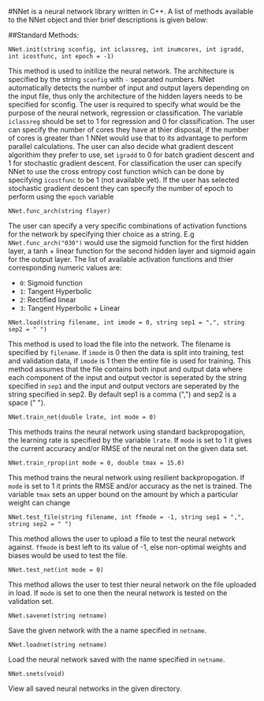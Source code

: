 #NNet is a neural network library written in C++. A list of methods available to the NNet object and thier brief descriptions is given below:


##Standard Methods:

`NNet.init(string sconfig, int iclassreg, int inumcores, int igradd, int icostfunc, int epoch = -1)`

This method is used to initilize the neural network. The architecture is specified by the string `sconfig` with `-` separated numbers. NNet automatically detects the number of input and output layers depending on the input file, thus only the architecture of the hidden layers needs to be specified for sconfig. The user is required to specify what would be the purpose of the neural network, regression or classification. The variable `iclassreg` should be set to 1 for regression and 0 for classification. The user can specify the number of cores they have at thier disposal, if the number of cores is greater than 1 NNet would use that to its advantage to perform parallel calculations. The user can also decide what gradient descent algorithim they prefer to use, set `igradd` to 0 for batch gradient descent and 1 for stochastic gradient descent. For classification the user can specify NNet to use the cross entropy cost function which can be done by specifying `icostfunc` to be 1 (not available yet). If the user has selected stochastic gradient descent they can specify the number of epoch to perform using the `epoch` variable


`NNet.func_arch(string flayer)`

The user can specify a very specific combinations of activation functions for the network by specifying thier choice as a string. E.g
`NNet.func_arch("030")` would use the sigmoid function for the first hidden layer, a tanh + linear function for the second hidden layer and sigmoid again for the output layer. The list of available activation functions and thier corresponding numeric values are:
* `0`: Sigmoid function
* `1`: Tangent Hyperbolic
* `2`: Rectified linear
* `3`: Tangent Hyperbolic + Linear


`NNet.load(string filename, int imode = 0, string sep1 = ",", string sep2 = " ")`

This method is used to load the file into the network. The filename is specified by `filename`. If `imode` is 0 then the data is split into training, test and validation data, if `imode` is 1 then the entire file is used for training. This method assumes that the file contains both input and output data where each component of the input and output vector is seperated by the string specified in `sep1` and the input and output vectors are seperated by the string specified in sep2. By default sep1 is a comma (",") and sep2 is a space (" ").


`NNet.train_net(double lrate, int mode = 0)`

This methods trains the neural network using standard backpropogation, the learning rate is specified by the variable `lrate`. If `mode` is set to 1 it gives the current accuracy and/or RMSE of the neural net on the given data set.


`NNet.train_rprop(int mode = 0, double tmax = 15.0)`

This method trains the neural network using resilient backpropogation. If `mode` is set to 1 it prints the RMSE and/or accuracy as the net is trained. The variable `tmax` sets an upper bound on the amount by which a particular weight can change


`NNet.test_file(string filename, int ffmode = -1, string sep1 = ",", string sep2 = " ")`

This method allows the user to upload a file to test the neural network against. `ffmode` is best left to its value of -1, else non-optimal weights and biases would be used to test the file.


`NNet.test_net(int mode = 0)`

This method allows the user to test thier neural network on the file uploaded in load. If `mode` is set to one then the neural network is tested on the validation set.


`NNet.savenet(string netname)`

Save the given network with the a name specified in `netname`.


`NNet.loadnet(string netname)`

Load the neural network saved with the name specified in `netname`.


`NNet.snets(void)`

View all saved neural networks in the given directory.

